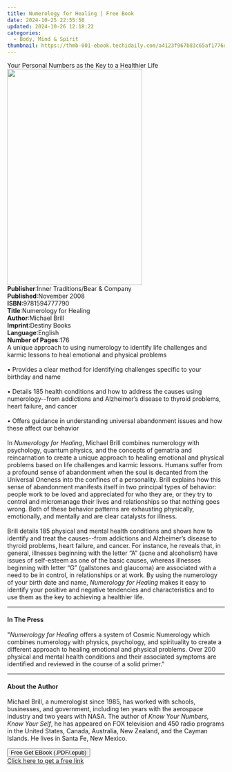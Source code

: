 ```yaml
---
title: Numerology for Healing | Free Book
date: 2024-10-25 22:55:58
updated: 2024-10-26 12:18:22
categories:
  - Body, Mind & Spirit
thumbnail: https://thmb-001-ebook.techidaily.com/a4123f967b83c65af1776ddd453a315034bee3a40c0bda8a2799cf4f40cf2dfa.jpg
---
```

<main id="book-container">
  <div class="flex flex-col">
    <div class="book-brief flex-1 py-6 px-4 sm:p-6 md:py-10 md:px-8">
      <!-- brief-->
      <div class="book-brief-main">
        Your Personal Numbers as the Key to a Healthier Life
      </div>
    </div>
    <div
      class="book-meta-info flex-1 grid gap-4 col-start-1 col-end-3 row-start-1 sm:mb-6 sm:grid-cols-4 lg:gap-6 lg:col-start-2 lg:row-end-6 lg:row-span-6 lg:mb-0"
    >
      <div
        class="book-meta-info-left place-content-center mt-4 p-4 text-sm leading-6 col-start-2 col-span-2 dark:text-slate-400"
      >
        <img
          class="w-full h-500 object-cover rounded-lg sm:h-255 sm:col-span-2 lg:col-span-full"
          src="https://img-001-ebook.techidaily.com/bc96635a374fa96c4a8d07960a3e64ce3bad4ea52b1d33f80e754fdb1607f67f.jpg"
          alt=""
          width="312"
          height="500"
        />
      </div>
      <div
        class="book-meta-info-right mt-2 col-start-1 row-start-2 col-span-3 self-center"
      >
        <!-- meta data  -->
        <div class="flex flex-col px-4 md:px-8">
          <div class="flex-1">
            <strong>Publisher</strong>:<span class="px-2"
              >Inner Traditions/Bear &amp; Company</span
            >
          </div>
          <div class="flex-1">
            <strong>Published</strong>:<span class="px-2">November 2008</span>
          </div>
          <div class="flex-1">
            <strong>ISBN</strong>:<span class="px-2">9781594777790</span>
          </div>
          <div class="flex-1">
            <strong>Title</strong>:<span class="px-2"
              >Numerology for Healing</span
            >
          </div>
          <div class="flex-1">
            <strong>Author</strong>:<span class="px-2">Michael Brill</span>
          </div>
          <div class="flex-1">
            <strong>Imprint</strong>:<span class="px-2">Destiny Books</span>
          </div>
          <div class="flex-1">
            <strong>Language</strong>:<span class="px-2">English</span>
          </div>
          <div class="flex-1">
            <strong>Number of Pages</strong>:<span class="px-2">176</span>
          </div>
        </div>
      </div>
    </div>
    <div class="book-description flex-1 py-6 px-4 sm:p-6 md:py-10 md:px-8">
      <div class="book-description-main">
        <div accordion-content="" id="description">
          A unique approach to using numerology to identify life challenges and
          karmic lessons to heal emotional and physical problems<br /><br />•
          Provides a clear method for identifying challenges specific to your
          birthday and name<br /><br />• Details 185 health conditions and how
          to address the causes using numerology--from addictions and
          Alzheimer’s disease to thyroid problems, heart failure, and cancer<br /><br />•
          Offers guidance in understanding universal abandonment issues and how
          these affect our behavior<br /><br />In <i>Numerology for Healing</i>,
          Michael Brill combines numerology with psychology, quantum physics,
          and the concepts of gematria and reincarnation to create a unique
          approach to healing emotional and physical problems based on life
          challenges and karmic lessons. Humans suffer from a profound sense of
          abandonment when the soul is decanted from the Universal Oneness into
          the confines of a personality. Brill explains how this sense of
          abandonment manifests itself in two principal types of behavior:
          people work to be loved and appreciated for who they are, or they try
          to control and micromanage their lives and relationships so that
          nothing goes wrong. Both of these behavior patterns are exhausting
          physically, emotionally, and mentally and are clear catalysts for
          illness.<br /><br />Brill details 185 physical and mental health
          conditions and shows how to identify and treat the causes--from
          addictions and Alzheimer’s disease to thyroid problems, heart failure,
          and cancer. For instance, he reveals that, in general, illnesses
          beginning with the letter “A” (acne and alcoholism) have issues of
          self-esteem as one of the basic causes, whereas illnesses beginning
          with letter “G” (gallstones and glaucoma) are associated with a need
          to be in control, in relationships or at work. By using the numerology
          of your birth date and name, <i>Numerology for Healing</i> makes it
          easy to identify your positive and negative tendencies and
          characteristics and to use them as the key to achieving a healthier
          life.
        </div>
        <div class="accordion-fader"></div>
      </div>
    </div>
    <div class="book-excerpts flex-1 py-6 px-4 sm:p-6 md:py-10 md:px-8">
      <!-- excerpts-->
      <div class="book-excerpts-main">
        <hr />
        <h4 class="placeholder placeholder-heading">
          <span>In The Press</span>
        </h4>
        <p>
          "<i>Numerology for Healing</i> offers a system of Cosmic Numerology
          which combines numerology with physics, psychology, and spirituality
          to create a different approach to healing emotional and physical
          problems. Over 200 physical and mental health conditions and their
          associated symptoms are identified and reviewed in the course of a
          solid primer."
        </p>
      </div>
    </div>
    <div class="book-about-author flex-1 py-6 px-4 sm:p-6 md:py-10 md:px-8">
      <!-- about author-->
      <div class="book-main-author-main">
        <hr />
        <h4 class="placeholder placeholder-heading">
          <span>About the Author</span>
        </h4>
        <p>
          Michael Brill, a numerologist since 1985, has worked with schools,
          businesses, and government, including ten years with the aerospace
          industry and two years with NASA. The author of
          <i>Know Your Numbers, Know Your Self</i>, he has appeared on FOX
          television and 450 radio programs in the United States, Canada,
          Australia, New Zealand, and the Cayman Islands. He lives in Santa Fe,
          New Mexico.
        </p>
      </div>
    </div>
    <div class="book-free-get flex-1 py-6 px-4 sm:p-6 md:py-10 md:px-8">
      <button
        id="btn-free-get"
        class="bg-blue-500 hover:bg-blue-700 text-white font-bold py-2 px-4 rounded"
      >
        Free Get EBook (.PDF/.epub)
      </button>
      <div id="countdown-display" class="px-2 text-lg mt-2"></div>
      <a
        id="free-link"
        class="hidden bg-blue-500 hover:bg-blue-700 text-white font-bold py-2 px-4 rounded"
        href="https://www.ebooks.com/en-us/book/95782786/numerology-for-healing/michael-brill/"
        target="_blank"
        >Click here to get a free link</a
      >
    </div>
    <script>
      let countdownTime = 0;
      let countdownInterval = null;
      document
        .getElementById('btn-free-get')
        .addEventListener('click', startCountdown);
      function startCountdown() {
        countdownTime = new Date().getTime() + 60000 * 3;
        countdownInterval = setInterval(updateCountdown, 1000);
        document.getElementById('btn-free-get').disabled = true;
        document
          .getElementById('btn-free-get')
          .classList.add('bg-gray-500', 'cursor-not-allowed');
      }
      function updateCountdown() {
        let currentTime = new Date().getTime();
        let timeLeft = countdownTime - currentTime;
        let secondsLeft = Math.floor(timeLeft / 1000);
        document.getElementById('countdown-display').innerHTML =
          `Remaining time: ${secondsLeft} seconds.`;
        if (secondsLeft <= 0) {
          clearInterval(countdownInterval);
          document.getElementById('btn-free-get').classList.add('hidden');
          document.getElementById('free-link').classList.remove('hidden');
          document.getElementById('countdown-display').innerHTML = '';
        }
      }
    </script>
  </div>
</main>
